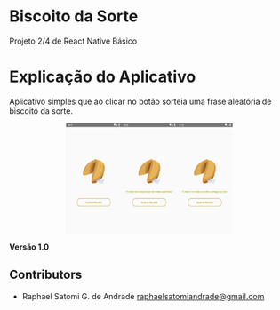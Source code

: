 # Biscoito da Sorte
Projeto 2/4 de React Native Básico

# Explicação do Aplicativo 
Aplicativo simples que ao clicar no botão sorteia uma frase aleatória de biscoito da sorte.

<div style="display: flex; justify-content: center"> 
  <img src="images/img1.png" width="100" height="200"/> 
  <img src="images/img2.png" width="100" height="200"/>
  <img src="images/img3.png" width="100" height="200"/> 
</div> 

**Versão 1.0** 
## Contributors 
- Raphael Satomi G. de Andrade <raphaelsatomiandrade@gmail.com>
